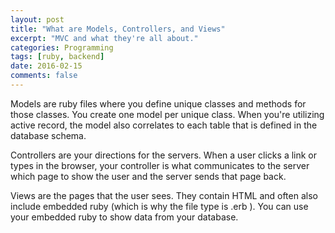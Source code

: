 ```yaml
---
layout: post
title: "What are Models, Controllers, and Views"
excerpt: "MVC and what they're all about."
categories: Programming
tags: [ruby, backend]
date: 2016-02-15
comments: false
---
```


Models are ruby files where you define unique classes and methods for those classes. You create one model per unique class. When you're utilizing active record, the model also correlates to each table that is defined in the database schema.

Controllers are your directions for the servers. When a user clicks a link or types in the browser, your controller is what communicates to the server which page to show the user and the server sends that page back.

Views are the pages that the user sees. They contain HTML and often also include embedded ruby (which is why the file type is .erb ). You can use your embedded ruby to show data from your database.